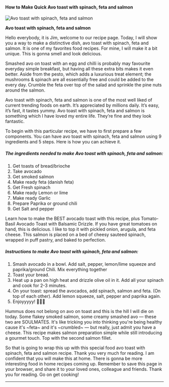             

#### How to Make Quick Avo toast with spinach, feta and salmon

![Avo toast with spinach, feta and salmon](https://img-global.cpcdn.com/recipes/7f88bc2f7b640ea8/751x532cq70/avo-toast-with-spinach-feta-and-salmon-recipe-main-photo.jpg)

**Avo toast with spinach, feta and salmon**

Hello everybody, it is Jim, welcome to our recipe page. Today, I will show you a way to make a distinctive dish, avo toast with spinach, feta and salmon. It is one of my favorites food recipes. For mine, I will make it a bit unique. This is gonna smell and look delicious.

Smashed avo on toast with an egg and chilli is probably may favourite everyday simple breakfast, but having all these extra bits makes it even better. Aside from the pesto, which adds a luxurious treat element; the mushrooms & spinach are all essentially free and could be added to the every day. Crumble the feta over top of the salad and sprinkle the pine nuts around the salmon.

Avo toast with spinach, feta and salmon is one of the most well liked of current trending foods on earth. It’s appreciated by millions daily. It’s easy, it’s fast, it tastes yummy. Avo toast with spinach, feta and salmon is something which I have loved my entire life. They’re fine and they look fantastic.

To begin with this particular recipe, we have to first prepare a few components. You can have avo toast with spinach, feta and salmon using 9 ingredients and 5 steps. Here is how you can achieve it.

##### The ingredients needed to make Avo toast with spinach, feta and salmon:

1.  Get toasts of bread/brioche
2.  Take avocado
3.  Get smoked salmon
4.  Make ready feta (danish feta)
5.  Get Fresh spinach
6.  Make ready Lemon or lime
7.  Make ready Garlic
8.  Prepare Paprika or ground chili
9.  Get Salt and pepper

Learn how to make the BEST avocado toast with this recipe, plus Tomato-Basil Avocado Toast with Balsamic Drizzle. If you have great tomatoes on hand, this is delicious. I like to top it with pickled onion, arugula, and feta cheese. This salmon is placed on a bed of cheesy sauteed spinach, wrapped in puff pastry, and baked to perfection.

##### Instructions to make Avo toast with spinach, feta and salmon:

1.  Smash avocado in a bowl. Add salt, pepper, lemon/lime squeeze and paprika/ground Chili. Mix everything together
2.  Toast your bread.
3.  Heat up a pan on high heat and drizzle olive oil in it. Add all your spinach and cook for 2-3 minutes.
4.  On your toast: spread the avocados, add spinach, salmon and feta. (On top of each other). Add lemon squeeze, salt, pepper and paprika again.
5.  Enjoyyyyy! 🥑🍞🥬

Hummus does not belong on avo on toast and this is the hill I will die on today. Some flakey smoked salmon, some creamy smashed avo — these two are SOULMATES. It's like tricking you into thinking you're being healthy cause it's ~feta~ and it's ~crumbled~ — but really, just admit you have a cheese. This recipe makes salmon preparation simple while still introducing a gourmet touch. Top with the second salmon fillet.

So that is going to wrap this up with this special food avo toast with spinach, feta and salmon recipe. Thank you very much for reading. I am confident that you will make this at home. There is gonna be more interesting food in home recipes coming up. Remember to save this page in your browser, and share it to your loved ones, colleague and friends. Thank you for reading. Go on get cooking!

* * *